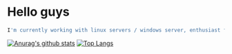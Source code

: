 # Hello guys

``` bash
I'm currently working with linux servers / windows server, enthusiast for network technologies and advanced programming
```

[![Anurag's github stats](https://github-readme-stats.vercel.app/api?username=Higor123123&show_icons=true&theme=radical)](https://github.com/Higor123123)
[![Top Langs](https://github-readme-stats.vercel.app/api/top-langs/?username=Higor123123&layout=compact&theme=radical)](https://github.com/Higor123123)
